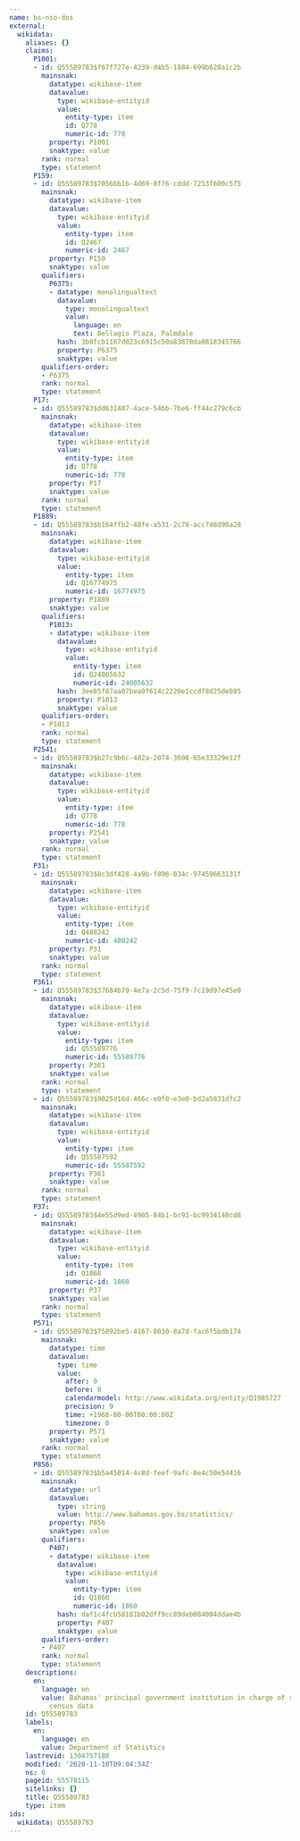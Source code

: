 ```yaml
---
name: bs-nso-dos
external:
  wikidata:
    aliases: {}
    claims:
      P1001:
      - id: Q55589783$f67f727e-4239-d4b5-1884-699b628a1c2b
        mainsnak:
          datatype: wikibase-item
          datavalue:
            type: wikibase-entityid
            value:
              entity-type: item
              id: Q778
              numeric-id: 778
          property: P1001
          snaktype: value
        rank: normal
        type: statement
      P159:
      - id: Q55589783$7056bb1b-4d69-0f76-cddd-7253f600c575
        mainsnak:
          datatype: wikibase-item
          datavalue:
            type: wikibase-entityid
            value:
              entity-type: item
              id: Q2467
              numeric-id: 2467
          property: P159
          snaktype: value
        qualifiers:
          P6375:
          - datatype: monolingualtext
            datavalue:
              type: monolingualtext
              value:
                language: en
                text: Bellagio Plaza, Palmdale
            hash: 3b0fcb1167d023c6915c50a83870da0818345766
            property: P6375
            snaktype: value
        qualifiers-order:
        - P6375
        rank: normal
        type: statement
      P17:
      - id: Q55589783$dd631407-4ace-54bb-7be6-ff44c279c6cb
        mainsnak:
          datatype: wikibase-item
          datavalue:
            type: wikibase-entityid
            value:
              entity-type: item
              id: Q778
              numeric-id: 778
          property: P17
          snaktype: value
        rank: normal
        type: statement
      P1889:
      - id: Q55589783$b164ffb2-48fe-a531-2c70-acc748d90a28
        mainsnak:
          datatype: wikibase-item
          datavalue:
            type: wikibase-entityid
            value:
              entity-type: item
              id: Q16774975
              numeric-id: 16774975
          property: P1889
          snaktype: value
        qualifiers:
          P1013:
          - datatype: wikibase-item
            datavalue:
              type: wikibase-entityid
              value:
                entity-type: item
                id: Q24005632
                numeric-id: 24005632
            hash: 3ee85f87aa07bea0f614c2220e1ccdf8d25de085
            property: P1013
            snaktype: value
        qualifiers-order:
        - P1013
        rank: normal
        type: statement
      P2541:
      - id: Q55589783$b27c9b6c-482a-2074-3608-65e33329e12f
        mainsnak:
          datatype: wikibase-item
          datavalue:
            type: wikibase-entityid
            value:
              entity-type: item
              id: Q778
              numeric-id: 778
          property: P2541
          snaktype: value
        rank: normal
        type: statement
      P31:
      - id: Q55589783$8c3df428-4a9b-f896-034c-97459663131f
        mainsnak:
          datatype: wikibase-item
          datavalue:
            type: wikibase-entityid
            value:
              entity-type: item
              id: Q480242
              numeric-id: 480242
          property: P31
          snaktype: value
        rank: normal
        type: statement
      P361:
      - id: Q55589783$37684b79-4e7a-2c5d-75f9-7c19d97e45e0
        mainsnak:
          datatype: wikibase-item
          datavalue:
            type: wikibase-entityid
            value:
              entity-type: item
              id: Q55589776
              numeric-id: 55589776
          property: P361
          snaktype: value
        rank: normal
        type: statement
      - id: Q55589783$9025d16d-466c-e0f0-e3e0-bd2a5831dfc2
        mainsnak:
          datatype: wikibase-item
          datavalue:
            type: wikibase-entityid
            value:
              entity-type: item
              id: Q55587592
              numeric-id: 55587592
          property: P361
          snaktype: value
        rank: normal
        type: statement
      P37:
      - id: Q55589783$4e55d9ed-4905-84b1-bc93-bc9934140cd8
        mainsnak:
          datatype: wikibase-item
          datavalue:
            type: wikibase-entityid
            value:
              entity-type: item
              id: Q1860
              numeric-id: 1860
          property: P37
          snaktype: value
        rank: normal
        type: statement
      P571:
      - id: Q55589783$75892be5-4167-8030-8a7d-fac6f5bdb174
        mainsnak:
          datatype: time
          datavalue:
            type: time
            value:
              after: 0
              before: 0
              calendarmodel: http://www.wikidata.org/entity/Q1985727
              precision: 9
              time: +1968-00-00T00:00:00Z
              timezone: 0
          property: P571
          snaktype: value
        rank: normal
        type: statement
      P856:
      - id: Q55589783$b5a45014-4c8d-feef-9afc-8e4c50e5d416
        mainsnak:
          datatype: url
          datavalue:
            type: string
            value: http://www.bahamas.gov.bs/statistics/
          property: P856
          snaktype: value
        qualifiers:
          P407:
          - datatype: wikibase-item
            datavalue:
              type: wikibase-entityid
              value:
                entity-type: item
                id: Q1860
                numeric-id: 1860
            hash: daf1c4fcb58181b02dff9cc89deb084004ddae4b
            property: P407
            snaktype: value
        qualifiers-order:
        - P407
        rank: normal
        type: statement
    descriptions:
      en:
        language: en
        value: Bahamas' principal government institution in charge of statistics and
          census data
    id: Q55589783
    labels:
      en:
        language: en
        value: Department of Statistics
    lastrevid: 1304757188
    modified: '2020-11-10T09:04:34Z'
    ns: 0
    pageid: 55578115
    sitelinks: {}
    title: Q55589783
    type: item
ids:
  wikidata: Q55589783
---
```

